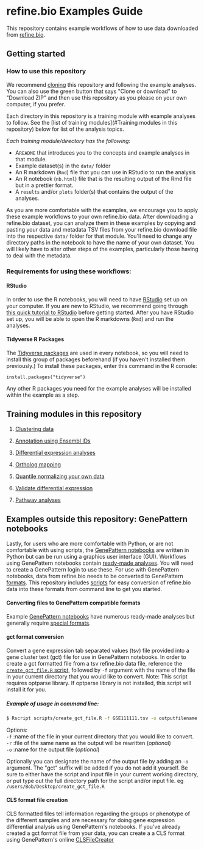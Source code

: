 # refine.bio Examples Guide
This repository contains example workflows of how to use data downloaded from
[refine.bio](https://www.refine.bio).

## Getting started

### How to use this repository
We recommend [cloning](https://help.github.com/articles/cloning-a-repository/)
this repository and following the example analyses.
You can also use the green button that says "Clone or download" to "Download
ZIP" and then use this repository as you please on your own computer, if you
prefer.

Each directory in this repository is a training module with example analyses to
follow. See the [list of training modules](#Training modules in this repository)
below for list of the analysis topics.

*Each training module/directory has the following:*

- A`README` that introduces you to the concepts and example analyses in that module.
- Example dataset(s) in the `data/` folder
- An R markdown (`Rmd`) file that you can use in RStudio to run the analysis
- An R notebook (`nb.html`) file that is the resulting output of the Rmd file
but in a prettier format.
- A `results` and/or `plots` folder(s) that contains the output of the analyses.

As you are more comfortable with the examples, we encourage you to apply these
example workflows to your own refine.bio data.
After downloading a refine.bio dataset, you can analyze them in these examples
by copying and pasting your data and metadata TSV files from your refine.bio
download file into the respective `data/` folder for that module.
You'll need to change any directory paths in the notebook to have the name of
your own dataset.
You will likely have to alter other steps of the examples, particularly those
having to deal with the metadata.

### Requirements for using these workflows:

#### RStudio
In order to use the R notebooks, you will need to have [RStudio](https://www.rstudio.com/products/RStudio/)
set up on your computer.
If you are new to RStudio, we recommend going through
[this quick tutorial to RStudio](https://github.com/AlexsLemonade/training-modules/blob/master/intro_to_R_tidyverse/00-rstudio_guide.md)
before getting started.
After you have RStudio set up, you will be able to open the R markdowns (`Rmd`)
and run the analyses.

#### Tidyverse R Packages
The [Tidyverse packages](https://www.tidyverse.org/) are used in every notebook,
so you will need to install this group of packages beforehand (if you haven't
installed them previously.)
To install these packages, enter this command in the R console:
```
install.packages("tidyverse")
```
Any other R packages you need for the example analyses will be installed within
the example as a step.

## Training modules in this repository  

1. [Clustering data](https://github.com/AlexsLemonade/refinebio-examples/blob/master/clustering)  

2. [Annotation using Ensembl IDs](https://github.com/AlexsLemonade/refinebio-examples/blob/master/ensembl-id-convert)  

3. [Differential expression analyses](https://github.com/AlexsLemonade/refinebio-examples/blob/master/differential-expression)  

4. [Ortholog mapping](https://github.com/AlexsLemonade/refinebio-examples/blob/master/ortholog-mapping)  

5. [Quantile normalizing your own data](https://github.com/AlexsLemonade/refinebio-examples/blob/master/normalize-own-data)

6. [Validate differential expression](https://github.com/AlexsLemonade/refinebio-examples/blob/master/validate-differential-expression)

7. [Pathway analyses](https://github.com/AlexsLemonade/refinebio-examples/blob/master/pathway-analysis)


## Examples outside this repository: GenePattern notebooks
Lastly, for users who are more comfortable with Python, or are not comfortable
with using scripts, the [GenePattern notebooks](https://cloud.genepattern.org/)
are written in Python but can be run using a graphics user interface (GUI).
Workflows using GenePattern notebooks contain
[ready-made analyses](http://genepattern-notebook.org/example-notebooks/).
You will need to create a GenePattern login to use these.
For use with GenePattern notebooks, data from refine.bio needs to be converted
to GenePattern
[formats](http://software.broadinstitute.org/cancer/software/genepattern/file-formats-guide).
This repository includes
[scripts](https://github.com/AlexsLemonade/refinebio-examples/blob/master/scripts/)
for easy conversion of refine.bio data into these formats from command line to
get you started.

#### Converting files to GenePattern compatible formats
Example [GenePattern notebooks](http://genepattern-notebook.org/example-notebooks/)
have numerous ready-made analyses but generally require
[special formats](http://software.broadinstitute.org/cancer/software/genepattern/file-formats-guide).

#### gct format conversion
Convert a gene expression tab separated values (tsv) file provided
into a gene cluster text (gct) file for use in GenePattern notebooks.
In order to create a gct formatted file from a tsv refine.bio data file,
reference the
[`create_gct_file.R` script](https://github.com/AlexsLemonade/refinebio-examples/blob/master/scripts/create_gct_file.R), followed by `-f` argument with the name
of the file in your current directory that you would like to convert.
Note: This script requires optparse library. If optparse library is not
installed, this script will install it for you.

##### Example of usage in command line:  
 ```bash
 $ Rscript scripts/create_gct_file.R -f GSE111111.tsv -o outputfilename -r
 ```
 Options:   
`-f` :name of the file in your current directory that you would like to convert.    
`-r` :file of the same name as the output will be rewritten (*optional*)       
`-o` :name for the output file (*optional*)       

Optionally you can designate the name of the output file by adding an `-o`
argument.
The "gct" suffix will be added if you do not add it yourself.
Be sure to either have the script and input file in your current working
directory, or put type out the full directory path for the script and/or input
file. eg `/users/Bob/Desktop/create_gct_file.R`

#### CLS format file creation
CLS formatted files tell information regarding the groups or phenotype of the
different samples and are necessary for doing gene expression differential
analysis using GenePattern's notebooks. If you've already created a gct format
file from your data, you can create a a CLS format using GenePattern's online
[CLSFileCreator](http://software.broadinstitute.org/cancer/software/genepattern/modules/docs/ClsFileCreator/4)
